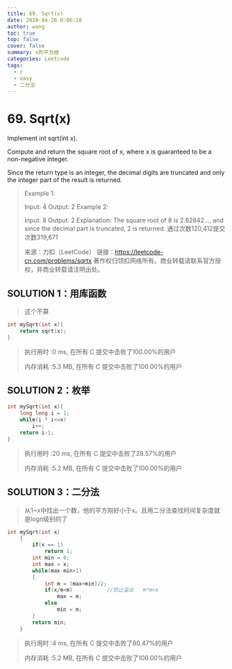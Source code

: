```yaml
---
title: 69. Sqrt(x)
date: 2020-04-26 0:06:28
author: wang
toc: true
top: false
cover: false
summary: x的平方根
categories: Leetcode
tags:
  - c
  - easy
  - 二分法
---
```


# 69. Sqrt(x)

Implement int sqrt(int x).

Compute and return the square root of x, where x is guaranteed to be a non-negative integer.

Since the return type is an integer, the decimal digits are truncated and only the integer part of the result is returned.



> Example 1:
>
> Input: 4
> Output: 2
> Example 2:
> 
> Input: 8
> Output: 2
> Explanation: The square root of 8 is 2.82842..., and since 
>             the decimal part is truncated, 2 is returned.
> 通过次数120,412提交次数319,671
> 
> 来源：力扣（LeetCode）
> 链接：https://leetcode-cn.com/problems/sqrtx
> 著作权归领扣网络所有。商业转载请联系官方授权，非商业转载请注明出处。

## SOLUTION 1：用库函数

> 这个不算

```c
int mySqrt(int x){
    return sqrt(x);
}
```

> 执行用时 :0 ms, 在所有 C 提交中击败了100.00%的用户
>
> 内存消耗 :5.3 MB, 在所有 C 提交中击败了100.00%的用户

## SOLUTION 2：枚举

> 

```c
int mySqrt(int x){
    long long i = 1;
    while(i * i<=x)
        i++;
    return i-1;
}
```

> 执行用时 :20 ms, 在所有 C 提交中击败了28.57%的用户
>
> 内存消耗 :5.2 MB, 在所有 C 提交中击败了100.00%的用户



## SOLUTION 3：二分法

> 从1~x中找出一个数，他的平方刚好小于x。且用二分法查找时间复杂度就是logn级别的了

```c
int mySqrt(int x) 
    {
        if(x == 1)
            return 1;
        int min = 0;
        int max = x;
        while(max-min>1)
        {
            int m = (max+min)/2;
            if(x/m<m)			//防止溢出   m*m>x
                max = m;
            else
                min = m;
        }
        return min;
    }
```

> 执行用时 :4 ms, 在所有 C 提交中击败了80.47%的用户
>
> 内存消耗 :5.2 MB, 在所有 C 提交中击败了100.00%的用户

